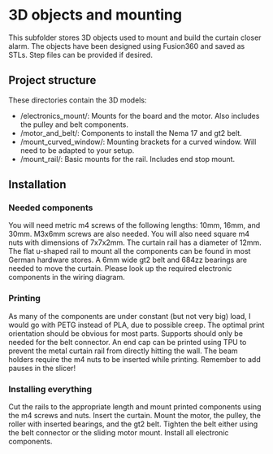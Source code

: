 # 3D objects and mounting

This subfolder stores 3D objects used to mount and build the curtain closer alarm.
The objects have been designed using Fusion360 and saved as STLs. Step files can be provided if desired.

## Project structure
These directories contain the 3D models:
* /electronics_mount/: Mounts for the board and the motor. Also includes the pulley and belt components.
* /motor_and_belt/: Components to install the Nema 17 and gt2 belt.
* /mount_curved_window/: Mounting brackets for a curved window. Will need to be adapted to your setup.
* /mount_rail/: Basic mounts for the rail. Includes end stop mount.

## Installation
### Needed components
You will need metric m4 screws of the following lengths: 10mm, 16mm, and 30mm. M3x6mm screws are also needed. You will also need square m4 nuts with dimensions of 7x7x2mm. The curtain rail has a diameter of 12mm. The flat u-shaped rail to mount all the components can be found in most German hardware stores. A 6mm wide gt2 belt and 684zz bearings are needed to move the curtain. Please look up the required electronic components in the wiring diagram.

### Printing
As many of the components are under constant (but not very big) load, I would go with PETG instead of PLA, due to possible creep. The optimal print orientation should be obvious for most parts. Supports should only be needed for the belt connector. An end cap can be printed using TPU to prevent the metal curtain rail from directly hitting the wall. The beam holders require the m4 nuts to be inserted while printing. Remember to add pauses in the slicer!

### Installing everything
Cut the rails to the appropriate length and mount printed components using the m4 screws and nuts. Insert the curtain.
Mount the motor, the pulley, the roller with inserted bearings, and the gt2 belt. Tighten the belt either using the belt connector or the sliding motor mount. Install all electronic components.
